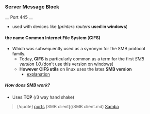 ### Server Message Block 
__ Port 445  __
- used with devices like (*printers routers* **used in windows**)

#### the name Common Internet File System (CIFS)
- Which was subsequently used as a synonym for the SMB protocol family. 
    - Today, **CIFS** is particularly common as a term for the first *SMB version 1.0.*(don't use this version on windows)
    - **However** **CIFS utils**  on linux uses the lates **SMB version** 
	    - [explanation](https://www.youtube.com/watch?v=XbyvQFJ-jHY&list=PL78ppT-_wOmuwT9idLvuoKOn6UYurFKCp&index=15)

##### How does SMB work?
- Uses **TCP** (/3 way hand shake)

>[!quote] [ports](/ports/ports.md) [SMB client](/SMB client.md) [Samba](/Samba.md)
